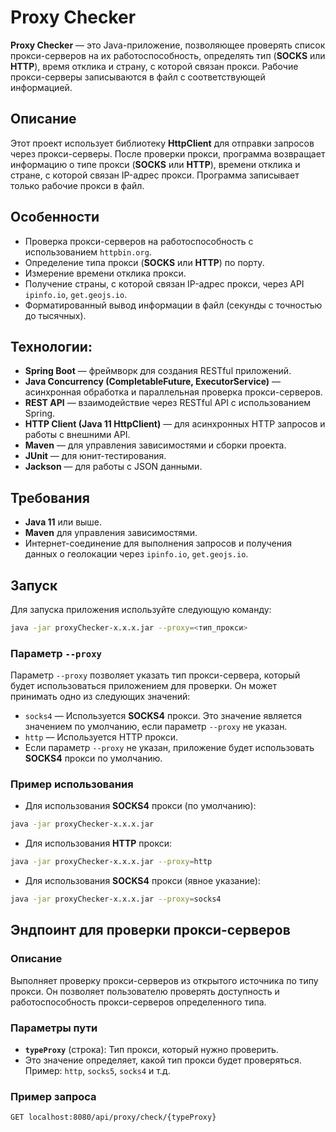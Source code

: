# Proxy Checker

**Proxy Checker** — это Java-приложение, позволяющее проверять список прокси-серверов на их работоспособность,
определять тип (**SOCKS** или **HTTP**), время отклика и страну, с которой связан прокси.
Рабочие прокси-серверы записываются в файл с соответствующей информацией.

## Описание

Этот проект использует библиотеку **HttpClient** для отправки запросов через прокси-серверы.
После проверки прокси, программа возвращает информацию о типе прокси (**SOCKS** или **HTTP**), времени отклика и стране,
с которой связан IP-адрес прокси.
Программа записывает только рабочие прокси в файл.

## Особенности

- Проверка прокси-серверов на работоспособность с использованием `httpbin.org`.
- Определение типа прокси (**SOCKS** или **HTTP**) по порту.
- Измерение времени отклика прокси.
- Получение страны, с которой связан IP-адрес прокси, через API `ipinfo.io`, `get.geojs.io`.
- Форматированный вывод информации в файл (секунды с точностью до тысячных).

## Технологии:

- **Spring Boot** — фреймворк для создания RESTful приложений.
- **Java Concurrency (CompletableFuture, ExecutorService)** — асинхронная обработка и параллельная проверка
  прокси-серверов.
- **REST API** — взаимодействие через RESTful API с использованием Spring.
- **HTTP Client (Java 11 HttpClient)** — для асинхронных HTTP запросов и работы с внешними API.
- **Maven** — для управления зависимостями и сборки проекта.
- **JUnit** — для юнит-тестирования.
- **Jackson** — для работы с JSON данными.

## Требования

- **Java 11** или выше.
- **Maven** для управления зависимостями.
- Интернет-соединение для выполнения запросов и получения данных о геолокации через `ipinfo.io`, `get.geojs.io`.

## Запуск

Для запуска приложения используйте следующую команду:

```bash
java -jar proxyChecker-x.x.x.jar --proxy=<тип_прокси>
```

### Параметр `--proxy`

Параметр `--proxy` позволяет указать тип прокси-сервера, который будет использоваться приложением для проверки.
Он может принимать одно из следующих значений:

- `socks4` — Используется **SOCKS4** прокси. Это значение является значением по умолчанию, если параметр `--proxy` не
  указан.
- `http` — Используется HTTP прокси.
- Если параметр `--proxy` не указан, приложение будет использовать **SOCKS4** прокси по умолчанию.

### Пример использования

- Для использования **SOCKS4** прокси (по умолчанию):

```bash
java -jar proxyChecker-x.x.x.jar
```

- Для использования **HTTP** прокси:

```bash
java -jar proxyChecker-x.x.x.jar --proxy=http
```

- Для использования **SOCKS4** прокси (явное указание):

```bash
java -jar proxyChecker-x.x.x.jar --proxy=socks4
```

## Эндпоинт для проверки прокси-серверов

### Описание

Выполняет проверку прокси-серверов из открытого источника по типу прокси.
Он позволяет пользователю проверять доступность и работоспособность прокси-серверов определенного типа.

### Параметры пути

- **`typeProxy`** (строка): Тип прокси, который нужно проверить.
- Это значение определяет, какой тип прокси будет проверяться. Пример: `http`, `socks5`, `socks4` и т.д.

### Пример запроса

```bash
GET localhost:8080/api/proxy/check/{typeProxy}